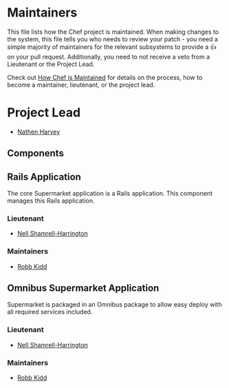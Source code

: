 <!-- This is a generated file. Please do not edit directly -->

# Maintainers

This file lists how the Chef project is maintained. When making changes to the system, this
file tells you who needs to review your patch - you need a simple majority of maintainers
for the relevant subsystems to provide a :+1: on your pull request. Additionally, you need
to not receive a veto from a Lieutenant or the Project Lead.

Check out [How Chef is Maintained](https://github.com/chef/chef-rfc/blob/master/rfc030-maintenance-policy.md#how-the-project-is-maintained) for details on the process, how to become
a maintainer, lieutenant, or the project lead.

# Project Lead

* [Nathen Harvey](https://github.com/nathenharvey)

## Components

## Rails Application

The core Supermarket application is a Rails application.  This component manages this Rails application.

### Lieutenant

* [Nell Shamrell-Harrington](https://github.com/nellshamrell)

### Maintainers

* [Robb Kidd](https://github.com/robbkidd)

## Omnibus Supermarket Application

Supermarket is packaged in an Omnibus package to allow easy deploy with all required services included.

### Lieutenant

* [Nell Shamrell-Harrington](https://github.com/nellshamrell)

### Maintainers

* [Robb Kidd](https://github.com/robbkidd)

